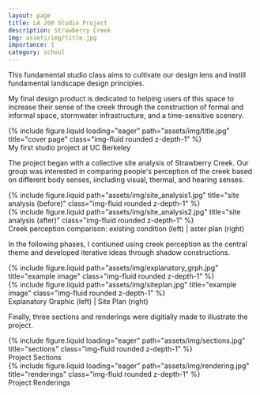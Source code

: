 ```yaml
---
layout: page
title: LA 200 Studio Project
description: Strawberry Creek
img: assets/img/title.jpg
importance: 1
category: school
---
```


This fundamental studio class aims to cultivate our design lens and instill fundamental landscape design principles. 

My final design product is dedicated to helping users of this space to increase their sense of the creek through the construction of formal and informal space, stormwater infrastructure, and a time-sensitive scenery.

<div class="row">
    <div class="col-sm mt-3 mt-md-0">
        {% include figure.liquid loading="eager" path="assets/img/title.jpg" title="cover page" class="img-fluid rounded z-depth-1" %}
    </div>
</div>
<div class="caption">
    My first studio project at UC Berkeley
</div>

The project began with a collective site analysis of Strawberry Creek. Our group was interested in comparing people's perception of the creek based on different body senses, iincluding visual, thermal, and hearing senses.

<div class="row justify-content-sm-center">
    <div class="col-sm-6 mt-3 mt-md-0">
        {% include figure.liquid path="assets/img/site_analysis1.jpg" title="site analysis (before)" class="img-fluid rounded z-depth-1" %}
    </div>
    <div class="col-sm-6 mt-3 mt-md-0">
        {% include figure.liquid path="assets/img/site_analysis2.jpg" title="site analysis (after)" class="img-fluid rounded z-depth-1" %}
    </div>
</div>
<div class="caption">
    Creek perception comparison: existing condition (left) | aster plan (right)
</div>

In the following phases, I contiuned using creek perception as the central theme and developed iterative ideas through shadow constructions.

<div class="row justify-content-sm-center">
    <div class="col-sm-6 mt-3 mt-md-0">
        {% include figure.liquid path="assets/img/explanatory_grph.jpg" title="example image" class="img-fluid rounded z-depth-1" %}
    </div>
    <div class="col-sm-6 mt-3 mt-md-0">
        {% include figure.liquid path="assets/img/siteplan.jpg" title="example image" class="img-fluid rounded z-depth-1" %}
    </div>
</div>
<div class="caption">
    Explanatory Graphic (left) | Site Plan (right)
</div>

Finally, three sections and renderings were digitially made to illustrate the project.

<div class="row">
    <div class="col-sm mt-3 mt-md-0">
        {% include figure.liquid loading="eager" path="assets/img/sections.jpg" title="sections" class="img-fluid rounded z-depth-1" %}
    </div>
</div>
<div class="caption">
    Project Sections
</div>
<div class="row">
    <div class="col-sm mt-3 mt-md-0">
        {% include figure.liquid loading="eager" path="assets/img/rendering.jpg" title="renderings" class="img-fluid rounded z-depth-1" %}
    </div>
</div>
<div class="caption">
    Project Renderings
</div>